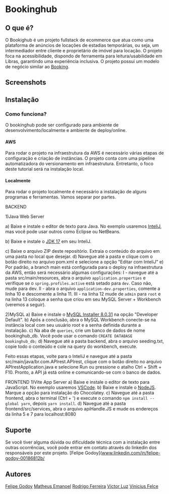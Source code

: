 # Bookinghub


## O que é?

O Bookighub é um projeto fullstack de ecommerce que atua como uma plataforma de anúncios de locações de estadias temporárias, ou seja, um intermediador entre cliente e proprietário de imóvel para locação. O projeto foca na acessibilidade, dispondo de ferramenta para leitura/usabilidade em Libras, garantindo uma experiência inclusiva.
O projeto possui um modelo de negócio similar ao [Booking](booking.com).

## Screenshots



## Instalação
###  Como funciona?

O bookinghub pode ser configurado para ambiente de desenvolvimento/localmente e ambiente de deploy/online.

#### AWS
Para rodar o projeto na infraestrutura da AWS é necessário várias etapas de configuração e criação de instâncias. 
O projeto conta com uma pipeline automatizadora do versionamento em infraestrutura.
Entretanto, o foco deste tutorial será na instalação local.

#### Localmente 
Para rodar o projeto localmente é necessário a instalação de alguns programas e ferramentas. Vamos separar por partes.

BACKEND


1)Java Web Server


a) Baixe e instale o editor de texto para Java. No exemplo usaremos [InteliJ](www.jetbrains.com/pt-br/idea/download/#section=windows), mas você pode usar outros como Eclipse ou NetBeans. 

b) Baixe e instale o [JDK 17](https://www.jetbrains.com/help/idea/sdk.html#define-sdk) em seu InteliJ.

c) Baixe o arquivo ZIP deste repositório. Extraia o conteúdo do arquivo em uma pasta no local que desejar.
d) Navegue até a pasta e clique com o botão direito no arquivo pom.xml e selecione a opção "Editar com InteliJ"
e) Por padrão, a branch main está configurada para o deploy na infraestrutura da AWS, então será necessário algumas configurações: 
	I - navegue até a pasta src/main/resources, abra o arquivo `application.properties` e verifique se o `spring.profiles.active` está setado para `dev`. Caso não, mude para dev.
	II - abra o arquivo `application-dev.properties`, comente a linha 10 e descomente a linha 11.
	III - na linha 12 mude de `admin` para `root` e na linha 13 coloque a senha que criou em seu MySQL Server + Workbench (veremos a seguir).

2)MySQL 
a) Baixe e instale o [MySQL Installer 8.0.31](dev.mysql.com/downloads/installer) na opção "Developer Default".
b) Após a conclusão, abra o MySQL Workbench conecte-se na instância local com seu usuário root e a senha definida durante a instalação.
c) Na aba de `queries`, crie um banco de dados de nome bookinghub_db. Você pode usar o comando `CREATE DATABASE bookinghub_db;`
d) Navegue até a pasta backend, abra o arquivo seeding.txt, copie todo o conteúdo e cole na query do workbench, execute.

Feito essas etapas, volte para o InteliJ e navegue até a pasta src/main/java/br.com.APIrest.APIrest, clique com o botão direito no arquivo APIrestApplication.java e selecione Run ou pressione o atalho Ctrl + Shift + F10. Pronto, a API já está online e comunicando-se com o banco de dados.

FRONTEND
1)Vite App Server
a) Baixe e instale o editor de texto para JavaScript. No exemplo usaremos [VSCode](code.visualstudio.com/download).
b) Baixe e instale o [NodeJS](nodejs.org/en/). Marque a opção para instalação do Chocolatey.
c) Navegue até a pasta frontend, abra o terminal (Ctrl + ') e execute o comando `npm install --global yarn`, depois `yarn install`.
d) Navegue até a pasta frontend/src/services, abra o arquivo apiHandle.JS e mude os endereços da linha 5 e 7 para localhost:8080

## Suporte

Se você tiver alguma dúvida ou dificuldade técnica com a instalação entre outras ocorrências, você pode entrar em contato através do linkedin dos responsáveis por este projeto.
[Felipe Godoy](www.linkedin.com/in/felipe-godoy-00186812b/

## Autores
[Felipe Godoy](https://github.com/FelipeGodoy96)
[Matheus Emanoel](https://github.com/fehbr800)
[Rodrigo Ferreira](https://github.com/rllimaferreira)
[Victor Luz](https://github.com/vitinop)
[Vinicius Felce](https://github.com/ViniciusFelce)

